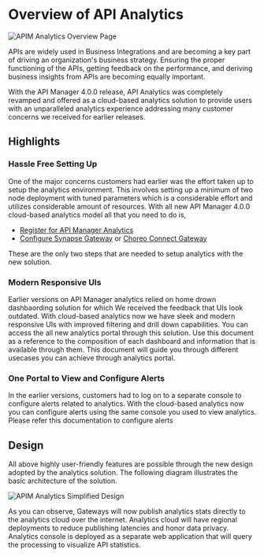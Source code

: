 # Overview of API Analytics
![APIM Analytics Overview Page]({{base_path}}/assets/img/observe/apim-analytics-overview-page.png)

APIs are widely used in Business Integrations and are becoming a key part of driving an organization's business 
strategy. Ensuring the proper functioning of the APIs, getting feedback on the performance, and deriving business 
insights from APIs are becoming equally important.

With the API Manager 4.0.0 release, API Analytics was completely revamped and offered as a cloud-based analytics solution
 to provide users with an unparalleled analytics experience addressing many customer concerns we received for earlier 
 releases.

## Highlights
### Hassle Free Setting Up
One of the major concerns customers had earlier was the effort taken up to setup the analytics environment. This 
involves setting up a minimum of two node deployment with tuned parameters which is a considerable effort and utilizes 
considerable amount of resources. 
With all new API Manager 4.0.0 cloud-based analytics model all that you need to do is,
 - [Register for API Manager Analytics]({{base_path}}/observe/api-manager-analytics/configure-analytics/register-for-analytics)
 - [Configure Synapse Gateway]({{base_path}}/observe/api-manager-analytics/configure-analytics/configure-synapse-gateway) or [Choreo Connect Gateway]({{base_path}}/observe/api-manager-analytics/configure-analytics/configure-microgateway)

These are the only two steps that are needed to setup analytics with the new solution.

### Modern Responsive UIs
Earlier versions on API Manager analytics relied on home drown dashbaording solution for which We received the
 feedback that UIs look outdated. With cloud-based analytics now we have sleek and modern responsive UIs with improved 
 filtering and drill down capabilities. 
You can access the all new analytics portal through this solution. Use this document as a reference to the composition of each
 dashboard and information that is available through them. This document will guide you through different usecases
  you can achieve through analytics portal.

### One Portal to View and Configure Alerts
In the earlier versions, customers had to log on to a separate console to configure alerts related to analytics. With
 the cloud-based analytics now you can configure alerts using the same console you used to view analytics. 
 Please refer this documentation to configure alerts

## Design
All above highly user-friendly features are possible through the new design adopted by the analytics solution. 
The following diagram illustrates the basic architecture of the solution.

![APIM Analytics Simplified Design]({{base_path}}/assets/img/observe/apim-analytics-simplified.jpg)

As you can observe, Gateways will now publish analytics stats directly to the analytics cloud over the internet. 
Analytics cloud will have regional deployments to reduce publishing latencies and honor data privacy. 
Analytics console is deployed as a separate web application that will query the processing to visualize
 API statistics.
